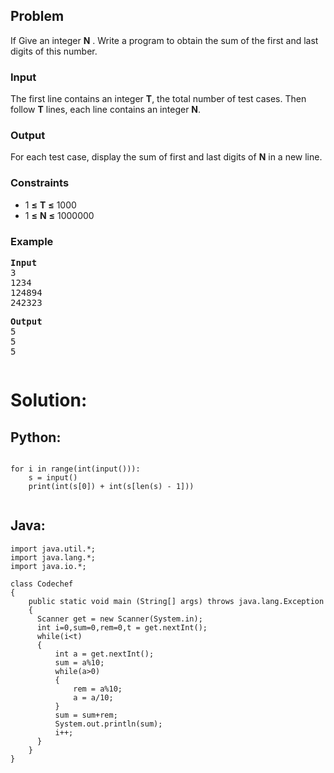 <div id="problem-statement" class="_problemBody_lulsq_29 print"><h2>Problem</h2>
<p>
If Give an integer <b>N</b> . Write a program to obtain the sum of the first and last digits of this number.
</p>
<h3>Input</h3>
<p> 
</p><p>The first line contains an integer <b>T</b>, the total number of test cases. Then follow <b>T</b> lines, each line contains an integer <b>N</b>.</p>
<p></p>
<h3>Output</h3>
<p>For each test case, display the sum of first and last digits of <b>N</b> in a new line.</p>
<h3>Constraints</h3>
<ul>
<li>1 <b>≤</b> <b>T</b> <b>≤</b> 1000</li>
<li>1 <b>≤</b> <b>N</b> <b>≤</b> 1000000</li>
</ul>
<h3>Example</h3>
<pre><b>Input</b>
3 
1234
124894
242323
<p><b>Output</b>
5
5
5
</p></pre><p></p></div>

# Solution:

## Python:
```

for i in range(int(input())):
    s = input()
    print(int(s[0]) + int(s[len(s) - 1]))


```

## Java:
```
import java.util.*;
import java.lang.*;
import java.io.*;

class Codechef
{
	public static void main (String[] args) throws java.lang.Exception
	{
	  Scanner get = new Scanner(System.in);
	  int i=0,sum=0,rem=0,t = get.nextInt();
	  while(i<t)
	  {
	      int a = get.nextInt();
	      sum = a%10;
	      while(a>0)
	      {
	          rem = a%10;
	          a = a/10;
	      }
	      sum = sum+rem;
	      System.out.println(sum);
	      i++;
	  }
	}
}
```
